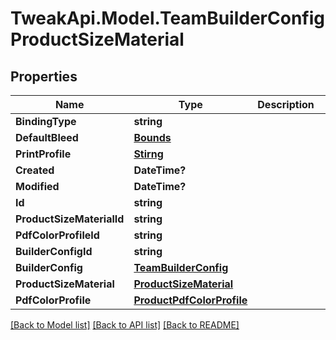 # TweakApi.Model.TeamBuilderConfigProductSizeMaterial
## Properties

Name | Type | Description | Notes
------------ | ------------- | ------------- | -------------
**BindingType** | **string** |  | [optional] 
**DefaultBleed** | [**Bounds**](Bounds.md) |  | [optional] 
**PrintProfile** | [**Stirng**](Stirng.md) |  | [optional] 
**Created** | **DateTime?** |  | [optional] 
**Modified** | **DateTime?** |  | [optional] 
**Id** | **string** |  | [optional] 
**ProductSizeMaterialId** | **string** |  | [optional] 
**PdfColorProfileId** | **string** |  | [optional] 
**BuilderConfigId** | **string** |  | [optional] 
**BuilderConfig** | [**TeamBuilderConfig**](TeamBuilderConfig.md) |  | [optional] 
**ProductSizeMaterial** | [**ProductSizeMaterial**](ProductSizeMaterial.md) |  | [optional] 
**PdfColorProfile** | [**ProductPdfColorProfile**](ProductPdfColorProfile.md) |  | [optional] 

[[Back to Model list]](../README.md#documentation-for-models) [[Back to API list]](../README.md#documentation-for-api-endpoints) [[Back to README]](../README.md)

